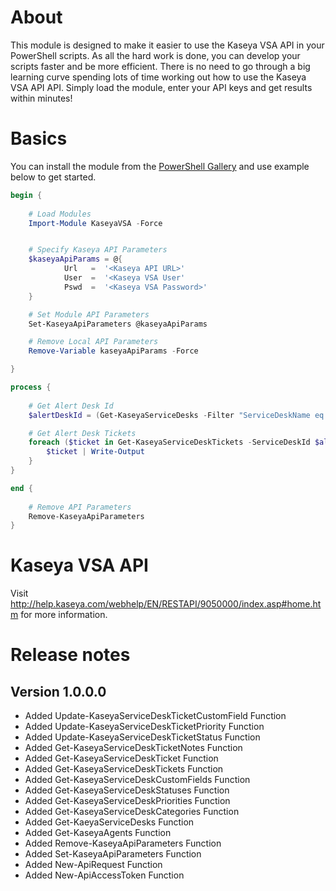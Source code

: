 # About

This module is designed to make it easier to use the Kaseya VSA API in your PowerShell scripts. As all the hard work is done,
you can develop your scripts faster and be more efficient. There is no need to go through a big learning curve spending lots
of time working out how to use the Kaseya VSA API  API. Simply load the module, enter your API keys and get results within minutes!

# Basics

You can install the module from the [PowerShell Gallery](https://www.powershellgallery.com/packages/KaseyaVSA) and use example below to get started.

```powershell
begin {
	
	# Load Modules
	Import-Module KaseyaVSA -Force


	# Specify Kaseya API Parameters
	$kaseyaApiParams = @{
			Url   =  '<Kaseya API URL>'
			User  =  '<Kaseya VSA User'
			Pswd  =  '<Kaseya VSA Password>'
	}

	# Set Module API Parameters
	Set-KaseyaApiParameters @kaseyaApiParams

	# Remove Local API Parameters 
	Remove-Variable kaseyaApiParams -Force

}

process {
	
	# Get Alert Desk Id
	$alertDeskId = (Get-KaseyaServiceDesks -Filter "ServiceDeskName eq 'AlertDesk'").ServiceDeskId

	# Get Alert Desk Tickets
	foreach ($ticket in Get-KaseyaServiceDeskTickets -ServiceDeskId $alertDeskId) {
		$ticket | Write-Output 
	}
}

end {
	
	# Remove API Parameters
	Remove-KaseyaApiParameters
}

```

# Kaseya VSA API

Visit http://help.kaseya.com/webhelp/EN/RESTAPI/9050000/index.asp#home.htm for more information.

# Release notes

## Version 1.0.0.0
- Added Update-KaseyaServiceDeskTicketCustomField  Function
- Added Update-KaseyaServiceDeskTicketPriority Function
- Added Update-KaseyaServiceDeskTicketStatus Function
- Added Get-KaseyaServiceDeskTicketNotes Function
- Added Get-KaseyaServiceDeskTicket Function
- Added Get-KaseyaServiceDeskTickets Function
- Added Get-KaseyaServiceDeskCustomFields Function
- Added Get-KaseyaServiceDeskStatuses Function
- Added Get-KaseyaServiceDeskPriorities Function
- Added Get-KaseyaServiceDeskCategories Function
- Added Get-KaeyaServiceDesks Function
- Added Get-KaseyaAgents Function
- Added Remove-KaseyaApiParameters Function
- Added Set-KaseyaApiParameters Function
- Added New-ApiRequest Function
- Added New-ApiAccessToken Function





